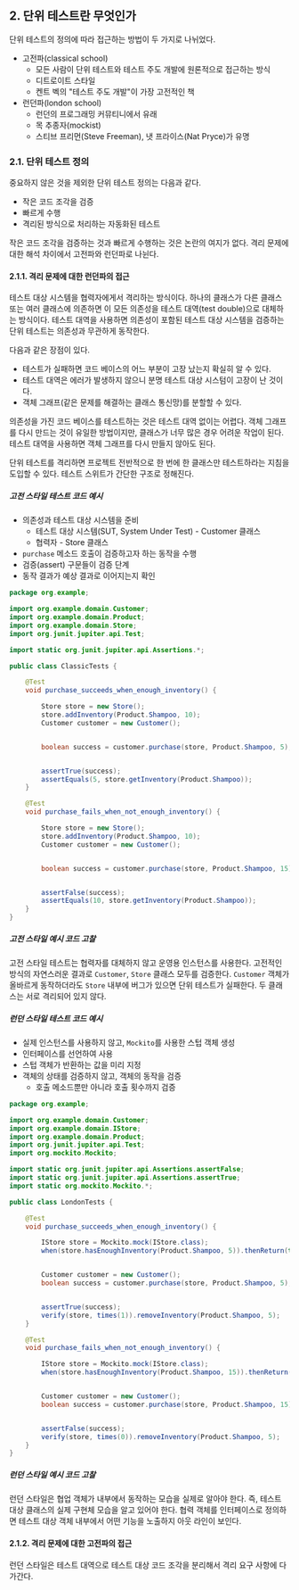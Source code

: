 
## 2. 단위 테스트란 무엇인가

단위 테스트의 정의에 따라 접근하는 방법이 두 가지로 나뉘었다. 

* 고전파(classical school)
    * 모든 사람이 단위 테스트와 테스트 주도 개발에 원론적으로 접근하는 방식
    * 디트로이트 스타일
    * 켄트 벡의 "테스트 주도 개발"이 가장 고전적인 책
* 런던파(london school)
    * 런던의 프로그래밍 커뮤티니에서 유래
    * 목 추종자(mockist)
    * 스티브 프리먼(Steve Freeman), 냇 프라이스(Nat Pryce)가 유명

### 2.1. 단위 테스트 정의

중요하지 않은 것을 제외한 단위 테스트 정의는 다음과 같다.

* 작은 코드 조각을 검증
* 빠르게 수행
* 격리된 방식으로 처리하는 자동화된 테스트

작은 코드 조각을 검증하는 것과 빠르게 수행하는 것은 논란의 여지가 없다. 
격리 문제에 대한 해석 차이에서 고전파와 런던파로 나뉜다. 

#### 2.1.1. 격리 문제에 대한 런던파의 접근

테스트 대상 시스템을 협력자에게서 격리하는 방식이다. 
하나의 클래스가 다른 클래스 또는 여러 클래스에 의존하면 이 모든 의존성을 테스트 대역(test double)으로 대체하는 방식이다. 
테스트 대역을 사용하면 의존성이 포함된 테스트 대상 시스템을 검증하는 단위 테스트는 의존성과 무관하게 동작한다. 

다음과 같은 장점이 있다.

* 테스트가 실패하면 코드 베이스의 어느 부분이 고장 났는지 확실히 알 수 있다. 
* 테스트 대역은 에러가 발생하지 않으니 분명 테스트 대상 시스텀이 고장이 난 것이다. 
* 객체 그래프(같은 문제를 해결하는 클래스 통신망)를 분할할 수 있다. 

의존성을 가진 코드 베이스를 테스트하는 것은 테스트 대역 없이는 어렵다. 
객체 그래프를 다시 만드는 것이 유일한 방법이지만, 클래스가 너무 많은 경우 어려운 작업이 된다. 
테스트 대역을 사용하면 객체 그래프를 다시 만들지 않아도 된다. 

단위 테스트를 격리하면 프로젝트 전반적으로 한 번에 한 클래스만 테스트하라는 지침을 도입할 수 있다. 
테스트 스위트가 간단한 구조로 정해진다. 

##### 고전 스타일 테스트 코드 예시

* 의존성과 테스트 대상 시스템을 준비
    * 테스트 대상 시스템(SUT, System Under Test) - Customer 클래스
    * 협력자 - Store 클래스
* `purchase` 메소드 호출이 검증하고자 하는 동작을 수행
* 검증(assert) 구문들이 검증 단계
* 동작 결과가 예상 결과로 이어지는지 확인

```java
package org.example;

import org.example.domain.Customer;
import org.example.domain.Product;
import org.example.domain.Store;
import org.junit.jupiter.api.Test;

import static org.junit.jupiter.api.Assertions.*;

public class ClassicTests {

    @Test
    void purchase_succeeds_when_enough_inventory() {

        Store store = new Store();
        store.addInventory(Product.Shampoo, 10);
        Customer customer = new Customer();


        boolean success = customer.purchase(store, Product.Shampoo, 5);


        assertTrue(success);
        assertEquals(5, store.getInventory(Product.Shampoo));
    }

    @Test
    void purchase_fails_when_not_enough_inventory() {

        Store store = new Store();
        store.addInventory(Product.Shampoo, 10);
        Customer customer = new Customer();


        boolean success = customer.purchase(store, Product.Shampoo, 15);


        assertFalse(success);
        assertEquals(10, store.getInventory(Product.Shampoo));
    }
}
```

##### 고전 스타일 예시 코드 고찰

고전 스타일 테스트는 협력자를 대체하지 않고 운영용 인스턴스를 사용한다. 
고전적인 방식의 자연스러운 결과로 `Customer`, `Store` 클래스 모두를 검증한다. 
`Customer` 객체가 올바르게 동작하더라도 `Store` 내부에 버그가 있으면 단위 테스트가 실패한다. 
두 클래스는 서로 격리되어 있지 않다. 

##### 런던 스타일 테스트 코드 예시

* 실제 인스턴스를 사용하지 않고, `Mockito`를 사용한 스텁 객체 생성
* 인터페이스를 선언하여 사용
* 스텁 객체가 반환하는 값을 미리 지정
* 객체의 상태를 검증하지 않고, 객체의 동작을 검증
    * 호출 메소드뿐만 아니라 호출 횟수까지 검증

```java
package org.example;

import org.example.domain.Customer;
import org.example.domain.IStore;
import org.example.domain.Product;
import org.junit.jupiter.api.Test;
import org.mockito.Mockito;

import static org.junit.jupiter.api.Assertions.assertFalse;
import static org.junit.jupiter.api.Assertions.assertTrue;
import static org.mockito.Mockito.*;

public class LondonTests {

    @Test
    void purchase_succeeds_when_enough_inventory() {

        IStore store = Mockito.mock(IStore.class);
        when(store.hasEnoughInventory(Product.Shampoo, 5)).thenReturn(true);


        Customer customer = new Customer();
        boolean success = customer.purchase(store, Product.Shampoo, 5);


        assertTrue(success);
        verify(store, times(1)).removeInventory(Product.Shampoo, 5);
    }

    @Test
    void purchase_fails_when_not_enough_inventory() {

        IStore store = Mockito.mock(IStore.class);
        when(store.hasEnoughInventory(Product.Shampoo, 15)).thenReturn(false);


        Customer customer = new Customer();
        boolean success = customer.purchase(store, Product.Shampoo, 15);


        assertFalse(success);
        verify(store, times(0)).removeInventory(Product.Shampoo, 5);
    }
}
```

##### 런던 스타일 예시 코드 고찰

런던 스타일은 협업 객체가 내부에서 동작하는 모습을 실제로 알아야 한다. 
즉, 테스트 대상 클래스의 실제 구현체 모습을 알고 있어야 한다. 
협력 객체를 인터페이스로 정의하면 테스트 대상 객체 내부에서 어떤 기능을 노출하지 아웃 라인이 보인다.

#### 2.1.2. 격리 문제에 대한 고전파의 접근

런던 스타일은 테스트 대역으로 테스트 대상 코드 조각을 분리해서 격리 요구 사항에 다가간다. 
